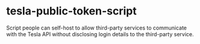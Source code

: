 # tesla-public-token-script
Script people can self-host to allow third-party services to communicate with the Tesla API without disclosing login details to the third-party service.
